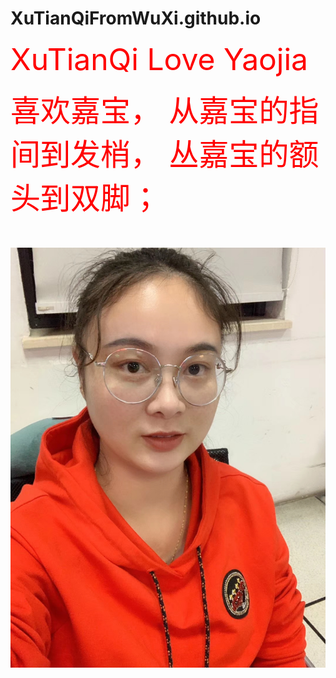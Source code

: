 # XuTianQiFromWuXi.github.io
<html>
<head>
<p><font size="9" color="red" >
XuTianQi Love  Yaojia
<body  background="dajuyuan.jpg">
<p>
<font size="18" color="red" >
喜欢嘉宝，
从嘉宝的指间到发梢，
丛嘉宝的额头到双脚；</font> </p>
<p> 
<img src="jiabao.jpg" id=" 加入图片练习"> </p>
</body>
</html>

